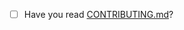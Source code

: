 - [ ] Have you read [CONTRIBUTING.md](https://github.com/lewis6991/gitsigns.nvim/blob/HEAD/CONTRIBUTING.md)?
